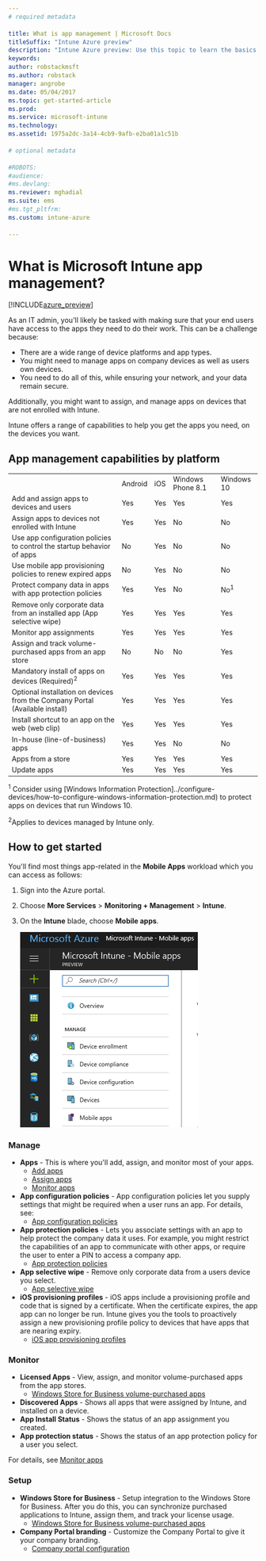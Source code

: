 ```yaml
---
# required metadata

title: What is app management | Microsoft Docs
titleSuffix: "Intune Azure preview"
description: "Intune Azure preview: Use this topic to learn the basics about app management with Microsoft Intune"
keywords:
author: robstackmsft
ms.author: robstack
manager: angrobe
ms.date: 05/04/2017
ms.topic: get-started-article
ms.prod:
ms.service: microsoft-intune
ms.technology:
ms.assetid: 1975a2dc-3a14-4cb9-9afb-e2ba01a1c51b

# optional metadata

#ROBOTS:
#audience:
#ms.devlang:
ms.reviewer: mghadial
ms.suite: ems
#ms.tgt_pltfrm:
ms.custom: intune-azure

---
```


# What is Microsoft Intune app management?


[!INCLUDE[azure_preview](./includes/azure_preview.md)]


As an IT admin, you'll likely be tasked with making sure that your end users have access to the apps they need to do their work. This can be a challenge because:
- There are a wide range of device platforms and app types.
- You might need to manage apps on company devices as well as users own devices.
- You need to do all of this, while ensuring your network, and your data remain secure. 

Additionally, you might want to assign, and manage apps on devices that are not enrolled with Intune.

Intune offers a range of capabilities to help you get the apps you need, on the devices you want.

## App management capabilities by platform

||||||
|-|-|-|-|-|
|&nbsp; |Android|iOS|Windows Phone 8.1|Windows 10|
|Add and assign apps to devices and users|Yes|Yes|Yes|Yes|
|Assign apps to devices not enrolled with Intune|Yes|Yes|No|No|
|Use app configuration policies to control the startup behavior of apps|No|Yes|No|No|
|Use mobile app provisioning policies to renew expired apps|No|Yes|No|No|
|Protect company data in apps with app protection policies|Yes|Yes|No|No<sup>1</sup>|
|Remove only corporate data from an installed app (App selective wipe)|Yes|Yes|Yes|Yes|
|Monitor app assignments|Yes|Yes|Yes|Yes|
|Assign and track volume-purchased apps from an app store|No|No|No|Yes|
|Mandatory install of apps on devices (Required)<sup>2</sup>|Yes|Yes|Yes|Yes|
|Optional installation on devices from the Company Portal (Available install)|Yes|Yes|Yes|Yes|
|Install shortcut to an app on the web (web clip)|Yes|Yes|Yes|Yes|
|In-house (line-of-business) apps|Yes|Yes|No|No|
|Apps from a store|Yes|Yes|Yes|Yes|
|Update apps|Yes|Yes|Yes|Yes|

<sup>1</sup> Consider using [Windows Information Protection]../configure-devices/how-to-configure-windows-information-protection.md) to protect apps on devices that run Windows 10.

<sup>2</sup>Applies to devices managed by Intune only.


## How to get started

You'll find most things app-related in the **Mobile Apps** workload which you can access as follows:

1. Sign into the Azure portal.
2. Choose **More Services** > **Monitoring + Management** > **Intune**.
3. On the **Intune** blade, choose **Mobile apps**.

	![The Mobile Apps workload](./media/apps-workload.png)

### Manage
- **Apps** - This is where you'll add, assign, and monitor most of your apps. 
	- [Add apps](add-apps.md)
	- [Assign apps](deploy-apps.md)
	- [Monitor apps](monitor-apps.md)
- **App configuration policies** - App configuration policies let you supply settings that might be required when a user runs an app. For details, see:
	- [App configuration policies](app-configuration-policies.md)
- **App protection policies** - Lets you associate settings with an app to help protect the company data it uses. For example, you might restrict the capabilities of an app to communicate with other apps, or require the user to enter a PIN to access a company app.
	- [App protection policies](app-protection-policies.md)
- **App selective wipe** - Remove only corporate data from a users device you select.
	- [App selective wipe](app-selective-wipe.md)
- **iOS provisioning profiles** - iOS apps include a provisioning profile and code that is signed by a certificate. When the certificate expires, the app app can no longer be run. Intune gives you the tools to proactively assign a new provisioning profile policy to devices that have apps that are nearing expiry.
	- [iOS app provisioning profiles](ios-app-provisioning-profile.md)

### Monitor
- **Licensed Apps** - View, assign, and monitor volume-purchased apps from the app stores.
	- [Windows Store for Business volume-purchased apps](wsfb-apps.md)
- **Discovered Apps** - Shows all apps that were assigned by Intune, and installed on a device.
- **App Install Status** - Shows the status of an app assignment you created.
- **App protection status** - Shows the status of an app protection policy for a user you select.

For details, see [Monitor apps](monitor-apps.md)

### Setup
<!--- **iOS VPP Tokens**
	- [iOS volume-purchased apps](ios-vpp-apps.md) --->
- **Windows Store for Business** - Setup integration to the Windows Store for Business. After you do this, you can synchronize purchased applications to Intune, assign them, and track your license usage. 
	- [Windows Store for Business volume-purchased apps](wsfb-apps.md)
- **Company Portal branding** - Customize the Company Portal to give it your company branding. 
	- [Company portal configuration](company-portal-app.md)
